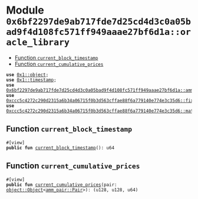 
<a id="0x6bf2297de9ab717fde7d25cd4d3c0a05bad9f4d108fc571ff949aaae27bf6d1a_oracle_library"></a>

# Module `0x6bf2297de9ab717fde7d25cd4d3c0a05bad9f4d108fc571ff949aaae27bf6d1a::oracle_library`



-  [Function `current_block_timestamp`](#0x6bf2297de9ab717fde7d25cd4d3c0a05bad9f4d108fc571ff949aaae27bf6d1a_oracle_library_current_block_timestamp)
-  [Function `current_cumulative_prices`](#0x6bf2297de9ab717fde7d25cd4d3c0a05bad9f4d108fc571ff949aaae27bf6d1a_oracle_library_current_cumulative_prices)


<pre><code><b>use</b> <a href="">0x1::object</a>;
<b>use</b> <a href="">0x1::timestamp</a>;
<b>use</b> <a href="pair.md#0x6bf2297de9ab717fde7d25cd4d3c0a05bad9f4d108fc571ff949aaae27bf6d1a_amm_pair">0x6bf2297de9ab717fde7d25cd4d3c0a05bad9f4d108fc571ff949aaae27bf6d1a::amm_pair</a>;
<b>use</b> <a href="">0xccc5c4272c290d2315a6b34a06715f0b3d563cffae88f6a779140e774e3c35d6::fixedpoint64</a>;
<b>use</b> <a href="">0xccc5c4272c290d2315a6b34a06715f0b3d563cffae88f6a779140e774e3c35d6::math</a>;
</code></pre>



<a id="0x6bf2297de9ab717fde7d25cd4d3c0a05bad9f4d108fc571ff949aaae27bf6d1a_oracle_library_current_block_timestamp"></a>

## Function `current_block_timestamp`



<pre><code>#[view]
<b>public</b> <b>fun</b> <a href="oracle_library.md#0x6bf2297de9ab717fde7d25cd4d3c0a05bad9f4d108fc571ff949aaae27bf6d1a_oracle_library_current_block_timestamp">current_block_timestamp</a>(): u64
</code></pre>



<a id="0x6bf2297de9ab717fde7d25cd4d3c0a05bad9f4d108fc571ff949aaae27bf6d1a_oracle_library_current_cumulative_prices"></a>

## Function `current_cumulative_prices`



<pre><code>#[view]
<b>public</b> <b>fun</b> <a href="oracle_library.md#0x6bf2297de9ab717fde7d25cd4d3c0a05bad9f4d108fc571ff949aaae27bf6d1a_oracle_library_current_cumulative_prices">current_cumulative_prices</a>(pair: <a href="_Object">object::Object</a>&lt;<a href="pair.md#0x6bf2297de9ab717fde7d25cd4d3c0a05bad9f4d108fc571ff949aaae27bf6d1a_amm_pair_Pair">amm_pair::Pair</a>&gt;): (u128, u128, u64)
</code></pre>

